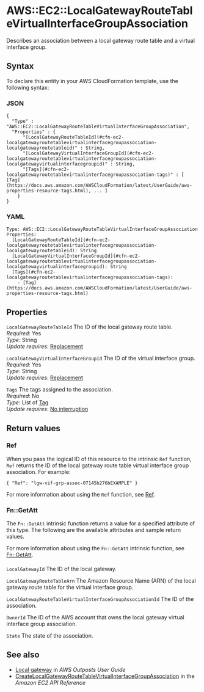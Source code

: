 # AWS::EC2::LocalGatewayRouteTableVirtualInterfaceGroupAssociation<a name="aws-resource-ec2-localgatewayroutetablevirtualinterfacegroupassociation"></a>

Describes an association between a local gateway route table and a virtual interface group\.

## Syntax<a name="aws-resource-ec2-localgatewayroutetablevirtualinterfacegroupassociation-syntax"></a>

To declare this entity in your AWS CloudFormation template, use the following syntax:

### JSON<a name="aws-resource-ec2-localgatewayroutetablevirtualinterfacegroupassociation-syntax.json"></a>

```
{
  "Type" : "AWS::EC2::LocalGatewayRouteTableVirtualInterfaceGroupAssociation",
  "Properties" : {
      "[LocalGatewayRouteTableId](#cfn-ec2-localgatewayroutetablevirtualinterfacegroupassociation-localgatewayroutetableid)" : String,
      "[LocalGatewayVirtualInterfaceGroupId](#cfn-ec2-localgatewayroutetablevirtualinterfacegroupassociation-localgatewayvirtualinterfacegroupid)" : String,
      "[Tags](#cfn-ec2-localgatewayroutetablevirtualinterfacegroupassociation-tags)" : [ [Tag](https://docs.aws.amazon.com/AWSCloudFormation/latest/UserGuide/aws-properties-resource-tags.html), ... ]
    }
}
```

### YAML<a name="aws-resource-ec2-localgatewayroutetablevirtualinterfacegroupassociation-syntax.yaml"></a>

```
Type: AWS::EC2::LocalGatewayRouteTableVirtualInterfaceGroupAssociation
Properties:
  [LocalGatewayRouteTableId](#cfn-ec2-localgatewayroutetablevirtualinterfacegroupassociation-localgatewayroutetableid): String
  [LocalGatewayVirtualInterfaceGroupId](#cfn-ec2-localgatewayroutetablevirtualinterfacegroupassociation-localgatewayvirtualinterfacegroupid): String
  [Tags](#cfn-ec2-localgatewayroutetablevirtualinterfacegroupassociation-tags):
    - [Tag](https://docs.aws.amazon.com/AWSCloudFormation/latest/UserGuide/aws-properties-resource-tags.html)
```

## Properties<a name="aws-resource-ec2-localgatewayroutetablevirtualinterfacegroupassociation-properties"></a>

`LocalGatewayRouteTableId` <a name="cfn-ec2-localgatewayroutetablevirtualinterfacegroupassociation-localgatewayroutetableid"></a>
The ID of the local gateway route table\.  
_Required_: Yes  
_Type_: String  
_Update requires_: [Replacement](https://docs.aws.amazon.com/AWSCloudFormation/latest/UserGuide/using-cfn-updating-stacks-update-behaviors.html#update-replacement)

`LocalGatewayVirtualInterfaceGroupId` <a name="cfn-ec2-localgatewayroutetablevirtualinterfacegroupassociation-localgatewayvirtualinterfacegroupid"></a>
The ID of the virtual interface group\.  
_Required_: Yes  
_Type_: String  
_Update requires_: [Replacement](https://docs.aws.amazon.com/AWSCloudFormation/latest/UserGuide/using-cfn-updating-stacks-update-behaviors.html#update-replacement)

`Tags` <a name="cfn-ec2-localgatewayroutetablevirtualinterfacegroupassociation-tags"></a>
The tags assigned to the association\.  
_Required_: No  
_Type_: List of [Tag](https://docs.aws.amazon.com/AWSCloudFormation/latest/UserGuide/aws-properties-resource-tags.html)  
_Update requires_: [No interruption](https://docs.aws.amazon.com/AWSCloudFormation/latest/UserGuide/using-cfn-updating-stacks-update-behaviors.html#update-no-interrupt)

## Return values<a name="aws-resource-ec2-localgatewayroutetablevirtualinterfacegroupassociation-return-values"></a>

### Ref<a name="aws-resource-ec2-localgatewayroutetablevirtualinterfacegroupassociation-return-values-ref"></a>

When you pass the logical ID of this resource to the intrinsic `Ref` function, `Ref` returns the ID of the local gateway route table virtual interface group association\. For example:

`{ "Ref": "lgw-vif-grp-assoc-07145b276bEXAMPLE" }`

For more information about using the `Ref` function, see [Ref](https://docs.aws.amazon.com/AWSCloudFormation/latest/UserGuide/intrinsic-function-reference-ref.html)\.

### Fn::GetAtt<a name="aws-resource-ec2-localgatewayroutetablevirtualinterfacegroupassociation-return-values-fn--getatt"></a>

The `Fn::GetAtt` intrinsic function returns a value for a specified attribute of this type\. The following are the available attributes and sample return values\.

For more information about using the `Fn::GetAtt` intrinsic function, see [Fn::GetAtt](https://docs.aws.amazon.com/AWSCloudFormation/latest/UserGuide/intrinsic-function-reference-getatt.html)\.

#### <a name="aws-resource-ec2-localgatewayroutetablevirtualinterfacegroupassociation-return-values-fn--getatt-fn--getatt"></a>

`LocalGatewayId` <a name="LocalGatewayId-fn::getatt"></a>
The ID of the local gateway\.

`LocalGatewayRouteTableArn` <a name="LocalGatewayRouteTableArn-fn::getatt"></a>
The Amazon Resource Name \(ARN\) of the local gateway route table for the virtual interface group\.

`LocalGatewayRouteTableVirtualInterfaceGroupAssociationId` <a name="LocalGatewayRouteTableVirtualInterfaceGroupAssociationId-fn::getatt"></a>
The ID of the association\.

`OwnerId` <a name="OwnerId-fn::getatt"></a>
The ID of the AWS account that owns the local gateway virtual interface group association\.

`State` <a name="State-fn::getatt"></a>
The state of the association\.

## See also<a name="aws-resource-ec2-localgatewayroutetablevirtualinterfacegroupassociation--seealso"></a>

- [Local gateway](https://docs.aws.amazon.com/outposts/latest/userguide/outposts-local-gateways.html) in _AWS Outposts User Guide_
- [CreateLocalGatewayRouteTableVirtualInterfaceGroupAssociation](https://docs.aws.amazon.com/AWSEC2/latest/APIReference/API_CreateLocalGatewayRouteTableVirtualInterfaceGroupAssociation.html) in the _Amazon EC2 API Reference_
